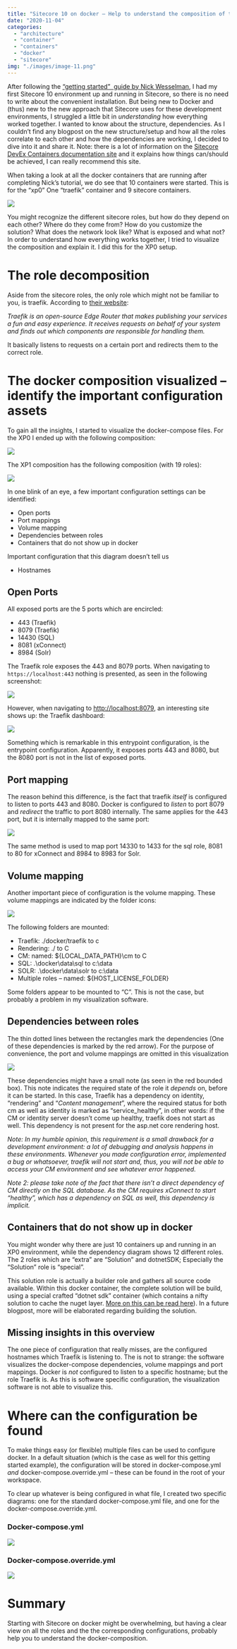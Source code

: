 ```yaml
---
title: "Sitecore 10 on docker – Help to understand the composition of the configuration"
date: "2020-11-04"
categories: 
  - "architecture"
  - "container"
  - "containers"
  - "docker"
  - "sitecore"
img: "./images/image-11.png"
---
```


After following the [“getting started”  guide by Nick Wesselman](https://www.linkedin.com/pulse/sitecore-100-released-great-day-developers-nick-wesselman/), I had my first Sitecore 10 environment up and running in Sitecore, so there is no need to write about the convenient installation. But being new to Docker and (thus) new to the new approach that Sitecore uses for these development environments, I struggled a little bit in _understanding_ how everything worked together. I wanted to know about the structure, dependencies. As I couldn’t find any blogpost on the new structure/setup and how all the roles correlate to each other and how the dependencies are working, I decided to dive into it and share it. Note: there is a lot of information on the [Sitecore DevEx Containers documentation site](https://containers.doc.sitecore.com/docs/intro) and it explains how things can/should be achieved, I can really recommend this site.

When taking a look at all the docker containers that are running after completing Nick’s tutorial, we do see that 10 containers were started. This is for the “xp0” One “traefik” container and 9 sitecore containers.

![](images/image.png)

You might recognize the different sitecore roles, but how do they depend on each other? Where do they come from? How do you customize the solution? What does the network look like? What is exposed and what not? In order to understand how everything works together, I tried to visualize the composition and explain it. I did this for the XP0 setup.

# The role decomposition

Aside from the sitecore roles, the only role which might not be familiar to you, is traefik. According to [their website](https://doc.traefik.io/traefik/):

_Traefik is an open-source Edge Router that makes publishing your services a fun and easy experience. It receives requests on behalf of your system and finds out which components are responsible for handling them._

It basically listens to requests on a certain port and redirects them to the correct role.

# The docker composition visualized – identify the important configuration assets

To gain all the insights, I started to visualize the docker-compose files. For the XP0 I ended up with the following composition:

![](images/image-2.png)

The XP1 composition has the following composition (with 19 roles):

![](images/image-3.png)

In one blink of an eye, a few important configuration settings can be identified:

- Open ports
- Port mappings
- Volume mapping
- Dependencies between roles
- Containers that do not show up in docker

Important configuration that this diagram doesn’t tell us

- Hostnames

## Open Ports

All exposed ports are the 5 ports which are encircled:

- 443 (Traefik)
- 8079 (Traefik)
- 14430 (SQL)
- 8081 (xConnect)
- 8984 (Solr)

The Traefik role exposes the 443 and 8079 ports. When navigating to ```https://localhost:443``` nothing is presented, as seen in the following screenshot:

![](images/image-4.png)

However, when navigating to [http://localhost:8079](http://localhost:8079), an interesting site shows up: the Traefik dashboard:

![](images/image-5.png)

Something which is remarkable in this entrypoint configuration, is the entrypoint configuration. Apparently, it exposes ports 443 and 8080, but the 8080 port is not in the list of exposed ports.

## Port mapping

The reason behind this difference, is the fact that traefik _itself_ is configured to listen to ports 443 and 8080. Docker is configured to _listen_ to port 8079 and _redirect_ the traffic to port 8080 internally. The same applies for the 443 port, but it is internally mapped to the same port:

![](images/image-6.png)

The same method is used to map port 14330 to 1433 for the sql role, 8081 to 80 for xConnect and 8984 to 8983 for Solr.

## Volume mapping

Another important piece of configuration is the volume mapping. These volume mappings are indicated by the folder icons:

![](images/image-7.png)

The following folders are mounted:

- Traefik: ./docker/traefik to c
- Rendering: ./ to C
- CM: named: ${LOCAL\_DATA\_PATH}\\cm to C
- SQL: .\\docker\\data\\sql to c:\\data
- SOLR: .\\docker\\data\\solr to c:\\data
- Multiple roles – named: ${HOST\_LICENSE\_FOLDER}

Some folders appear to be mounted to “C”. This is not the case, but probably a problem in my visualization software.

## Dependencies between roles

The thin dotted lines between the rectangles mark the dependencies (One of these dependencies is marked by the red arrow). For the purpose of convenience, the port and volume mappings are omitted in this visualization

![](images/image-8.png)

These dependencies might have a small note (as seen in the red bounded box). This note indicates the required state of the role it _depends_ on, before it can be started. In this case, Traefik has a dependency on identity, “rendering” and “_Content management_”, where the required status for both cm as well as identity is marked as “service\_healthy”, in other words: if the CM or identity server doesn’t come up healthy, traefik does not start as well. This dependency is not present for the asp.net core rendering host.

_Note: In my humble opinion, this requirement is a small drawback for a development environment: a lot of debugging and analysis happens in these environments. Whenever you made configuration error, implemented a bug or whatsoever, traefik will not start and, thus, you will not be able to access your CM environment and see whatever error happened._

_Note 2: please take note of the fact that there isn’t a direct dependency of CM directly on the SQL database. As the CM requires xConnect to start “healthy”, which has a dependency on SQL as well, this dependency is implicit._

## Containers that do not show up in docker

You might wonder why there are just 10 containers up and running in an XP0 environment, while the dependency diagram shows 12 different roles. The 2 roles which are “extra” are “Solution” and dotnetSDK; Especially the “Solution” role is “special”.

This solution role is actually a builder role and gathers all source code available. Within this docker container, the complete solution will be build, using a special crafted “dotnet sdk” container (which contains a nifty solution to cache the nuget layer. [More on this can be read here](https://blog.baslijten.com/how-to-use-the-nuget-azure-artifact-credential-provider-with-a-net-docker-build-container-to-connect-to-authenticated-azure-devops-feeds/)). In a future blogpost, more will be elaborated regarding building the solution.

## Missing insights in this overview

The one piece of configuration that really misses, are the configured hostnames which Traefik is listening to. The is not to strange: the software visualizes the docker-compose dependencies, volume mappings and port mappings. Docker is _not_ configured to listen to a specific hostname; but the role Traefik is. As this is software specific configuration, the visualization software is not able to visualize this.

# Where can the configuration be found

To make things easy (or flexible) multiple files can be used to configure docker. In a default situation (which is the case as well for this getting started example), the configuration will be stored in docker-compose.yml _and_ docker-compose.override.yml – these can be found in the root of your workspace.

To clear up whatever is being configured in what file, I created two specific diagrams: one for the standard docker-compose.yml file, and one for the docker-compose.override.yml.

### Docker-compose.yml

![](images/image-9.png)

### Docker-compose.override.yml

![](images/image-10.png)

# Summary

Starting with Sitecore on docker might be overwhelming, but having a clear view on all the roles and the the corresponding configurations, probably help you to understand the docker-composition.
